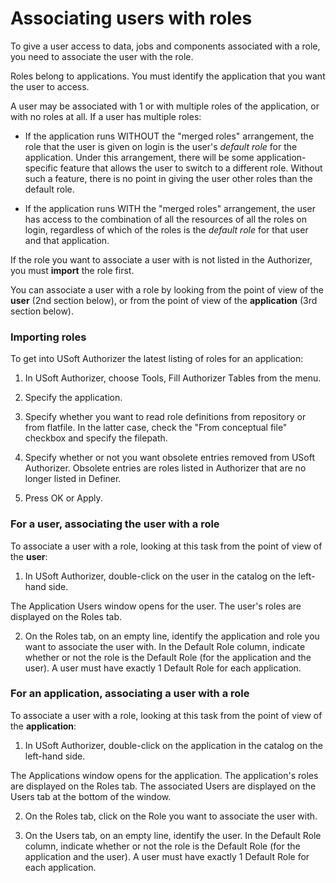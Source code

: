 # Associating users with roles

To give a user access to data, jobs and components associated with a role, you need to associate the user with the role.

Roles belong to applications. You must identify the application that you want the user to access.

A user may be associated with 1 or with multiple roles of the application, or with no roles at all. If a user has multiple roles:

- If the application runs WITHOUT the "merged roles" arrangement, the role that the user is given on login is the user's *default role* for the application. Under this arrangement, there will be some application-specific feature that allows the user to switch to a different role. Without such a feature, there is no point in giving the user other roles than the default role.

- If the application runs WITH the "merged roles" arrangement, the user has access to the combination of all the resources of all the roles on login, regardless of which of the roles is the *default role* for that user and that application.

If the role you want to associate a user with is not listed in the Authorizer, you must **import** the role first.

You can associate a user with a role by looking from the point of view of the **user** (2nd section below), or from the point of view of the **application** (3rd section below).

### Importing roles

To get into USoft Authorizer the latest listing of roles for an application:

1. In USoft Authorizer, choose Tools, Fill Authorizer Tables from the menu.

2. Specify the application.

3. Specify whether you want to read role definitions from repository or from flatfile. In the latter case, check the "From conceptual file" checkbox and specify the filepath.

4. Specify whether or not you want obsolete entries removed from USoft Authorizer. Obsolete entries are roles listed in Authorizer that are no longer listed in Definer.

5. Press OK or Apply.

### For a user, associating the user with a role

To associate a user with a role, looking at this task from the point of view of the **user**:

1. In USoft Authorizer, double-click on the user in the catalog on the left-hand side.

The Application Users window opens for the user. The user's roles are displayed on the Roles tab.

2. On the Roles tab, on an empty line, identify the application and role you want to associate the user with. In the Default Role column, indicate whether or not the role is the Default Role (for the application and the user). A user must have exactly 1 Default Role for each application.

### For an application, associating a user with a role

To associate a user with a role, looking at this task from the point of view of the **application**:

1. In USoft Authorizer, double-click on the application in the catalog on the left-hand side.

The Applications window opens for the application. The application's roles are displayed on the Roles tab. The associated Users are displayed on the Users tab at the bottom of the window.

2. On the Roles tab, click on the Role you want to associate the user with.

3. On the Users tab, on an empty line, identify the user. In the Default Role column, indicate whether or not the role is the Default Role (for the application and the user). A user must have exactly 1 Default Role for each application.

###  